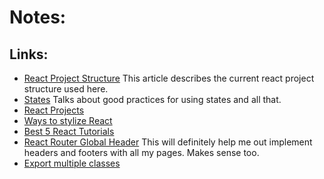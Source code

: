 # Notes:

## Links:
* [React Project Structure](https://daveceddia.com/react-project-structure/)
   This article describes the current react project structure used here.
* [States](http://brewhouse.io/blog/2015/03/24/best-practices-for-component-state-in-reactjs.html)
   Talks about good practices for using states and all that.
* [React Projects](http://sean-smith.me/assets/portfolio/25-react-projects/index.html)
* [Ways to stylize React](https://codeburst.io/4-four-ways-to-style-react-components-ac6f323da822)
* [Best 5 React Tutorials](https://www.andrewhfarmer.com/getting-started-tutorials/)
* [React Router Global Header](https://stackoverflow.com/questions/36262360/react-router-global-header)
   This will definitely help me out implement headers and footers with all my pages. Makes sense too.
* [Export multiple classes](https://stackoverflow.com/questions/30762734/multiple-react-components-in-a-single-module)

